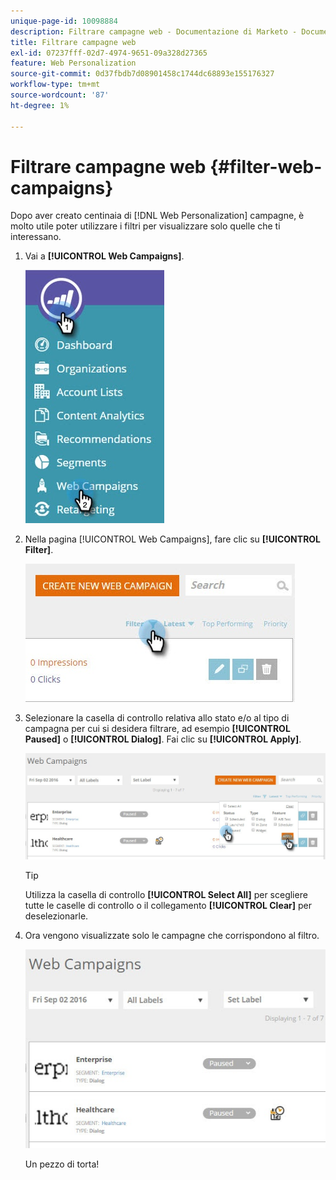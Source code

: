 ```yaml
---
unique-page-id: 10098884
description: Filtrare campagne web - Documentazione di Marketo - Documentazione del prodotto
title: Filtrare campagne web
exl-id: 07237fff-02d7-4974-9651-09a328d27365
feature: Web Personalization
source-git-commit: 0d37fbdb7d08901458c1744dc68893e155176327
workflow-type: tm+mt
source-wordcount: '87'
ht-degree: 1%

---
```


# Filtrare campagne web {#filter-web-campaigns}

Dopo aver creato centinaia di [!DNL Web Personalization] campagne, è molto utile poter utilizzare i filtri per visualizzare solo quelle che ti interessano.

1. Vai a **[!UICONTROL Web Campaigns]**.

   ![](assets/web-campaigns-hand-8.jpg)

1. Nella pagina [!UICONTROL Web Campaigns], fare clic su **[!UICONTROL Filter]**.

   ![](assets/web-campaigns-page-filter-hand.jpg)

1. Selezionare la casella di controllo relativa allo stato e/o al tipo di campagna per cui si desidera filtrare, ad esempio **[!UICONTROL Paused]** o **[!UICONTROL Dialog]**. Fai clic su **[!UICONTROL Apply]**.

   ![](assets/web-campaigns-filters-hands.jpg)

   >[!TIP]
   >
   >Utilizza la casella di controllo **[!UICONTROL Select All]** per scegliere tutte le caselle di controllo o il collegamento **[!UICONTROL Clear]** per deselezionarle.

1. Ora vengono visualizzate solo le campagne che corrispondono al filtro.

   ![](assets/web-campaigns-filter-only-paused.jpg)

   Un pezzo di torta!
